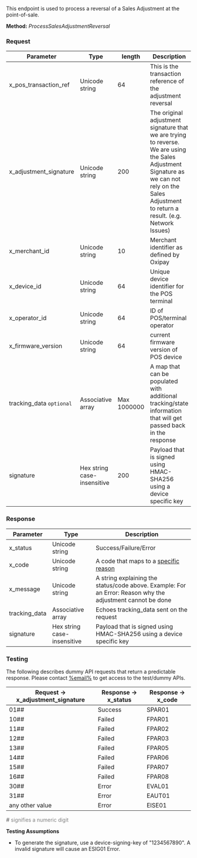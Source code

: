 This endpoint is used to process a reversal of a Sales Adjustment at the point-of-sale. 

**Method:** *ProcessSalesAdjustmentReversal*

<h3>Request</h3>

Parameter | Type | length | Description
----------|------|--------|------------
x_pos_transaction_ref | Unicode string | 64 | This is the transaction reference of the adjustment reversal
x_adjustment_signature | Unicode string | 200 | The original adjustment signature that we are trying to reverse. We are using the Sales Adjustment Signature as we can not rely on the Sales Adjustment to return a result. (e.g. Network Issues)
x_merchant_id | Unicode string | 10 | Merchant identifier as defined by Oxipay
x_device_id | Unicode string | 64 | Unique device identifier for the POS terminal
x_operator_id | Unicode string | 64 | ID of POS/terminal operator
x_firmware_version | Unicode string | 64 | current firmware version of POS device
tracking_data <code class="optional">optional</code> | Associative array | Max 1000000 | A map that can be populated with additional tracking/state information that will get passed back in the response
signature | Hex string case-insensitive | 200 | Payload that is signed using HMAC-SHA256 using a device specific key

<h3>Response</h3>

Parameter | Type | Description
-----------|------|-------------
x_status | Unicode string | Success/Failure/Error
x_code | Unicode string | A code that maps to a <a href="/api_information/status_codes/">specific reason</a>
x_message | Unicode string | A string explaining the status/code above. Example: For an Error: Reason why the adjustment cannot be done
tracking_data | Associative array | Echoes tracking_data sent on the request
signature | Hex string case-insensitive | Payload that is signed using HMAC-SHA256 using a device specific key

<h3>Testing</h3>

The following describes dummy API requests that return a predictable response. Please contact <a href="mailto:%email%">%email%</a> to get access to the test/dummy APIs.

Request -> x_adjustment_signature | Response -> x_status | Response -> x_code
-----------|-----------|-----------
01## | Success | SPAR01
10## | Failed | FPAR01
11## | Failed | FPAR02
12## | Failed | FPAR03
13## | Failed | FPAR05
14## | Failed | FPAR06
15## | Failed | FPAR07
16## | Failed | FPAR08
30## | Error | EVAL01
31## | Error | EAUT01
any other value | Error | EISE01

<span style="color:grey;"><b>#</b> signifies a numeric digit</span>

**Testing Assumptions**

* To generate the signature, use a device-signing-key of "1234567890". A invalid signature will cause an ESIG01 Error.
